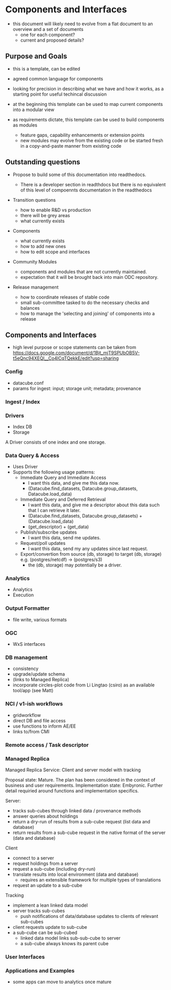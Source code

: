 # Components and Interfaces

* this document will likely need to evolve from a flat document to an overview and a set of documents
  * one for each component?
  * current and proposed details?

## Purpose and Goals

* this is a template, can be edited
* agreed common language for components

* looking for precision in describing what we have and how it works, as a starting point for useful techincal discussion

* at the beginning this template can be used to map current components into a modular view
* as requirements dictate, this template can be used to build components as modules
  * feature gaps, capability enhancements or extension points
  * new modules may evolve from the existing code or be started fresh in a copy-and-paste manner from existing code

## Outstanding questions

* Propose to build some of this documentation into readthedocs.
  * There is a developer section in readthdocs but there is no equivalent of this level of compoennts documentation in the readthedocs

* Transition questions
  * how to enable R&D vs production
  * there will be grey areas
  * what currently exists

* Components
  * what currently exists
  * how to add new ones
  * how to edit scope and interfaces

* Community Modules
  * components and modules that are not currently maintained.
  * expectation that it will be brought back into main ODC repository.

* Release management
  * how to coordinate releases of stable code
  * small sub-committee tasked to do the necessary checks and balances
  * how to manage the 'selecting and joining' of components into a release

## Components and Interfaces
* high level purpose or scope statements can be taken from https://docs.google.com/document/d/1Bjt_mjT9SPUbOB5V-t5eQnc94XEQI__Co4lCqTQekkE/edit?usp=sharing

### Config

* datacube.conf
* params for ingest: input; storage unit; metadata; provenance

### Ingest / Index

### Drivers
* Index DB
* Storage

A Driver consists of one index and one storage.

### Data Query & Access
* Uses Driver
* Supports the following usage patterns:
   * Immediate Query and Immediate Access
	   - I want this data, and give me this data now.
	   - (Datacube.find_datasets, Datacube.group_datasets, Datacube.load_data)
   * Immediate Query and Deferred Retrieval
	   - I want this data, and give me a descriptor about this data such that I can retrieve it later.
	   - (Datacube.find_datasets, Datacube.group_datasets) + (Datacube.load_data)
	   - (get_descriptor) + (get_data)
   * Publish/subscribe updates
	   - I want this data, send me updates.
   * Request/poll updates
	   - I want this data, send my any updates since last request.
   * Export/convertion from source (db, storage) to target (db, storage) e.g. (postgres/netcdf) -> (postgres/s3)
	   - the (db, storage) may potentially be a driver.

### Analytics
* Analytics
* Execution

### Output Formatter
* file write, various formats

### OGC
* WxS interfaces

### DB management
* consistency
* upgrade/update schema
* (links to Managed Replica)
* incorporate circles-plot code from Li Lingtao (csiro) as an available tool/app (see Matt)

### NCI / v1-ish workflows
* gridworkflow
* direct DB and file access
* use functions to inform AE/EE
* links to/from CMI

### Remote access / Task descriptor

### Managed Replica
Managed Replica Service: Client and server model with tracking

Proposal state: Mature. The plan has been considered in the context of business and user requirements.
Implementation state: Embyronic. Further detail requiried around functions and implementation specifics.

Server:
* tracks sub-cubes through linked data / provenance methods
* answer queries about holdings
* return a dry-run of results from a sub-cube request (list data and database)
* return results from a sub-cube request in the native format of the server (data and database)

Client
* connect to a server
* request holdings from a server
* request a sub-cube (including dry-run)
* translate results into local environment (data and database)
  * requires an extensible framework for multiple types of translations
* request an update to a sub-cube

Tracking
* implement a lean linked data model
* server tracks sub-cubes
  * push notifications of data/database updates to clients of relevant sub-cubes
* client requests update to sub-cube
* a sub-cube can be sub-cubed
  * linked data model links sub-sub-cube to server
  * a sub-cube always knows its parent cube

### User Interfaces

### Applications and Examples
* some apps can move to analytics once mature
